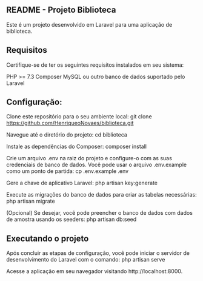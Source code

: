 ## README - Projeto Biblioteca
Este é um projeto desenvolvido em Laravel para uma aplicação de biblioteca.

## Requisitos
Certifique-se de ter os seguintes requisitos instalados em seu sistema:

PHP >= 7.3
Composer
MySQL ou outro banco de dados suportado pelo Laravel


## Configuração:

Clone este repositório para o seu ambiente local:
git clone https://github.com/HenriqueoNovaes/biblioteca.git

Navegue até o diretório do projeto:
cd biblioteca

Instale as dependências do Composer:
composer install

Crie um arquivo .env na raiz do projeto e configure-o com as suas credenciais de banco de dados. Você pode usar o arquivo .env.example como um ponto de partida:
cp .env.example .env

Gere a chave de aplicativo Laravel:
php artisan key:generate

Execute as migrações do banco de dados para criar as tabelas necessárias:
php artisan migrate

(Opcional) Se desejar, você pode preencher o banco de dados com dados de amostra usando os seeders:
php artisan db:seed

## Executando o projeto

Após concluir as etapas de configuração, você pode iniciar o servidor de desenvolvimento do Laravel com o comando:
php artisan serve

Acesse a aplicação em seu navegador visitando http://localhost:8000.
